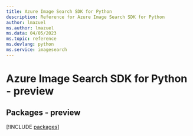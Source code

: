 ```yaml
---
title: Azure Image Search SDK for Python
description: Reference for Azure Image Search SDK for Python
author: lmazuel
ms.author: lmazuel
ms.data: 04/05/2023
ms.topic: reference
ms.devlang: python
ms.service: imagesearch
---
```

# Azure Image Search SDK for Python - preview
## Packages - preview
[!INCLUDE [packages](image-search-index.md)]